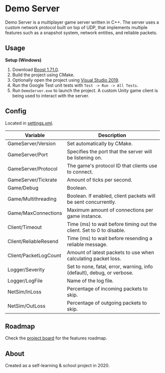 # Demo Server

Demo Server is a multiplayer game server written in C++. The server uses a custom network protocol built on top of UDP, that implements multiple features such as a snapshot system, network entities, and reliable packets.

## Usage

**Setup (Windows)**

1. Download [Boost 1.71.0](https://www.boost.org/users/history/version_1_71_0.html).
2. Build the project using CMake.
3. Optionally open the project using [Visual Studio 2019](https://visualstudio.microsoft.com).
  1. Run the Google Test unit tests with `Test -> Run -> All Tests`.
5. Run `DemoServer.exe` to launch the project. A custom Unity game client is being used to interact with the server.

## Config

Located in [settings.xml](settings.xml).

| Variable               | Description                                                             |
|------------------------|-------------------------------------------------------------------------|
| GameServer/Version     | Set automatically by CMake.                                             |
| GameServer/Port        | Specifies the port that the server will be listening on.                |
| GameServer/Protocol    | The game's protocol ID that clients use to connect.                     |
| GameServer/Tickrate    | Amount of ticks per second.                                             |
| Game/Debug             | Boolean.                                                                |
| Game/Multithreading    | Boolean. If enabled, client packets will be sent concurrently.          |
| Game/MaxConnections    | Maximum amount of connections per game instance.                        |
| Client/Timeout         | Time (ms) to wait before timing out the client. Set to 0 to disable.    |
| Client/ReliableResend  | Time (ms) to wait before resending a reliable message.                  |
| Client/PacketLogCount  | Amount of latest packets to use when calculating packet loss.           |
| Logger/Severity        | Set to none, fatal, error, warning, info (default), debug, or verbose.  |
| Logger/LogFile         | Name of the log file.                                                   |
| NetSim/InLoss          | Percentage of incoming packets to skip.                                 |
| NetSim/OutLoss         | Percentage of outgoing packets to skip.                                 |

## Roadmap

Check the [project board](https://github.com/ea-ae/demo-server/projects/1) for the features roadmap.

## About

Created as a self-learning & school project in 2020.
